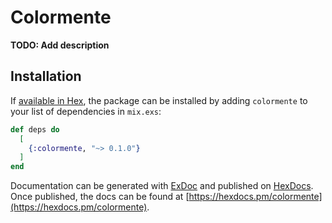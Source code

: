 # Colormente

**TODO: Add description**

## Installation

If [available in Hex](https://hex.pm/docs/publish), the package can be installed
by adding `colormente` to your list of dependencies in `mix.exs`:

```elixir
def deps do
  [
    {:colormente, "~> 0.1.0"}
  ]
end
```

Documentation can be generated with [ExDoc](https://github.com/elixir-lang/ex_doc)
and published on [HexDocs](https://hexdocs.pm). Once published, the docs can
be found at [https://hexdocs.pm/colormente](https://hexdocs.pm/colormente).

